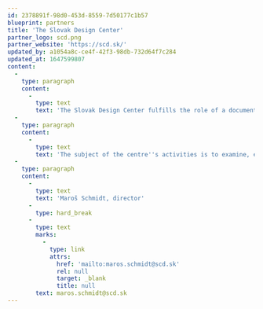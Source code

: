 ```yaml
---
id: 2378891f-98d0-453d-8559-7d50177c1b57
blueprint: partners
title: 'The Slovak Design Center'
partner_logo: scd.png
partner_website: 'https://scd.sk/'
updated_by: a1054a8c-ce4f-42f3-98db-732d64f7c284
updated_at: 1647599807
content:
  -
    type: paragraph
    content:
      -
        type: text
        text: 'The Slovak Design Center fulfills the role of a documentary, information, collection-making, promotional, consulting, research, publishing and study workplace with a nationwide scope. It is a contributory organization operating in the Ministry of Culture of the Slovak Republic since 1991. Currently, it is managed by Maroš Schmidt.'
  -
    type: paragraph
    content:
      -
        type: text
        text: 'The subject of the centre''s activities is to examine, evaluate and clarify the impact of design in society and, on the basis of scientific research, systematically collect, protect, professionally process and make accessible objects of cultural value in design, applied arts and architecture and related disciplines through the Slovak Design Museum.'
  -
    type: paragraph
    content:
      -
        type: text
        text: 'Maroš Schmidt, director'
      -
        type: hard_break
      -
        type: text
        marks:
          -
            type: link
            attrs:
              href: 'mailto:maros.schmidt@scd.sk'
              rel: null
              target: _blank
              title: null
        text: maros.schmidt@scd.sk
---
```

